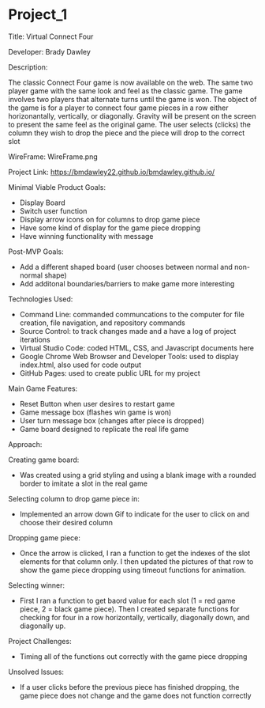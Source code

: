 # Project_1
Title: Virtual Connect Four

Developer: Brady Dawley

Description: 

The classic Connect Four game is now available on the web. The same two player game with the same look and feel as the classic game.  The game involves two players that alternate turns until the game is won.  The object of the game is for a player to connect four game pieces in a row either horizonantally, vertically, or diagonally. Gravity will be present on the screen to present the same feel as the original game. The user selects (clicks) the column they wish to drop the piece and the piece will drop to the correct slot 

WireFrame:
WireFrame.png

Project Link:
https://bmdawley22.github.io/bmdawley.github.io/

Minimal Viable Product Goals:
- Display Board
- Switch user function
- Display arrow icons on for columns to drop game piece
- Have some kind of display for the game piece dropping 
- Have winning functionality with message

Post-MVP Goals:
- Add a different shaped board (user chooses between normal and non-normal shape)
- Add additonal boundaries/barriers to make game more interesting 

Technologies Used:
- Command Line: commanded communcations to the computer for file creation, file navigation, and repository commands
- Source Control: to track changes made and a have a log of project iterations
- Virtual Studio Code: coded HTML, CSS, and Javascript documents here
- Google Chrome Web Browser and Developer Tools: used to display index.html, also used for code output
- GitHub Pages: used to create public URL for my project

Main Game Features:

- Reset Button when user desires to restart game
- Game message box (flashes win game is won)
- User turn message box (changes after piece is dropped)
- Game board designed to replicate the real life game

Approach:

Creating game board:

- Was created using a grid styling and using a blank image with a rounded border to imitate a slot in the real game

Selecting column to drop game piece in:

- Implemented an arrow down Gif to indicate for the user to click on and choose their desired column

Dropping game piece:

- Once the arrow is clicked, I ran a function to get the indexes of the slot elements for that column only.  I then updated the pictures of that row to show the game piece dropping using timeout functions for animation.

Selecting winner:

- First I ran a function to get baord value for each slot (1 = red game piece, 2 = black game piece).  Then I created separate functions for checking for four in a row horizontally, vertically, diagonally down, and diagonally up.

Project Challenges:
- Timing all of the functions out correctly with the game piece dropping

Unsolved Issues: 

- If a user clicks before the previous piece has finished dropping, the game piece does not change and the game does not function correctly
